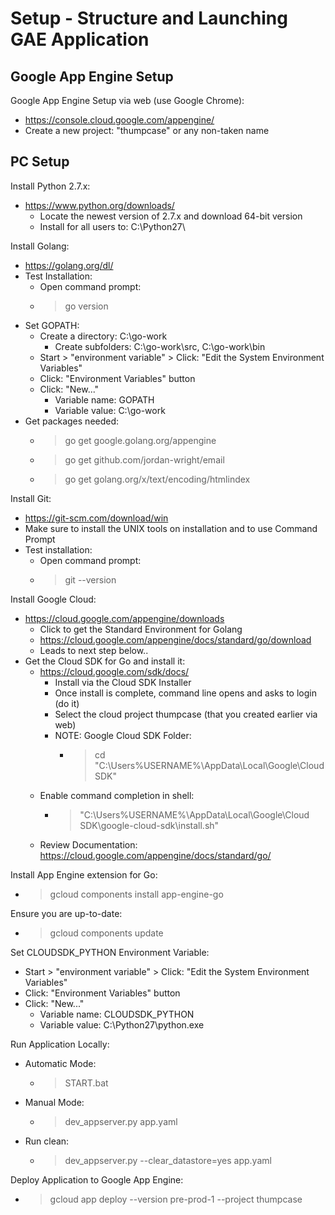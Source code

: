 Setup - Structure and Launching GAE Application
===============================================

Google App Engine Setup
-----------------------

Google App Engine Setup via web (use Google Chrome):
* https://console.cloud.google.com/appengine/
* Create a new project: "thumpcase" or any non-taken name

PC Setup
--------

Install Python 2.7.x:
* https://www.python.org/downloads/
  * Locate the newest version of 2.7.x and download 64-bit version
  * Install for all users to: C:\Python27\

Install Golang:
* https://golang.org/dl/
* Test Installation:
  * Open command prompt:
  * > go version
* Set GOPATH:
  * Create a directory: C:\go-work
    * Create subfolders: C:\go-work\src, C:\go-work\bin
  * Start > "environment variable" > Click: "Edit the System Environment Variables"
  * Click: "Environment Variables" button
  * Click: "New..."
    * Variable name: GOPATH
    * Variable value: C:\go-work
* Get packages needed:
  * > go get google.golang.org/appengine
  * > go get github.com/jordan-wright/email
  * > go get golang.org/x/text/encoding/htmlindex

Install Git:
* https://git-scm.com/download/win
* Make sure to install the UNIX tools on installation and to use Command Prompt
* Test installation:
  * Open command prompt:
  * > git --version

Install Google Cloud:
* https://cloud.google.com/appengine/downloads
  * Click to get the Standard Environment for Golang
  * https://cloud.google.com/appengine/docs/standard/go/download
  * Leads to next step below..
* Get the Cloud SDK for Go and install it:
  * https://cloud.google.com/sdk/docs/
    * Install via the Cloud SDK Installer
    * Once install is complete, command line opens and asks to login (do it)
    * Select the cloud project thumpcase (that you created earlier via web)
    * NOTE: Google Cloud SDK Folder:
      * > cd "C:\Users\%USERNAME%\AppData\Local\Google\Cloud SDK"
  * Enable command completion in shell:
    * > "C:\Users\%USERNAME%\AppData\Local\Google\Cloud SDK\google-cloud-sdk\install.sh"
  * Review Documentation: https://cloud.google.com/appengine/docs/standard/go/

Install App Engine extension for Go:
* > gcloud components install app-engine-go

Ensure you are up-to-date:
* > gcloud components update

Set CLOUDSDK_PYTHON Environment Variable:
* Start > "environment variable" > Click: "Edit the System Environment Variables"
* Click: "Environment Variables" button
* Click: "New..."
  * Variable name: CLOUDSDK_PYTHON
  * Variable value: C:\Python27\python.exe

Run Application Locally:
* Automatic Mode:
  * > START.bat
* Manual Mode:
  * > dev_appserver.py app.yaml
* Run clean:
  * > dev_appserver.py --clear_datastore=yes app.yaml

Deploy Application to Google App Engine:
* > gcloud app deploy --version pre-prod-1 --project thumpcase
